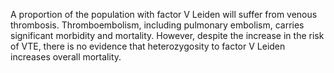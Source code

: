 A proportion of the population with factor V Leiden will suffer from venous thrombosis. Thromboembolism, including pulmonary embolism, carries significant morbidity and mortality. However, despite the increase in the risk of VTE, there is no evidence that heterozygosity to factor V Leiden increases overall mortality.